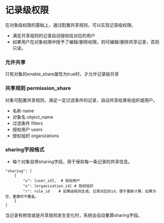 记录级权限
===

在对象级权限的基础上，通过配置共享规则，可以实现记录级权限。
- 满足共享规则的记录自动授权给对应的用户
- 如果用户在对象权限中授予了编辑/删除权限，则可编辑/删除共享记录，否则只读。

### 允许共享
只有对象的enable_share属性为true时，才允许记录级共享

### 共享规则 permission_share
对象可配置共享规则，满足一定过滤条件的记录，自动共享给某些组织或用户。
- 名称 name
- 对象名 object_name
- 过滤条件 filters
- 授权用户 users
- 授权组织 organizations

### sharing字段格式
- 每个对象自带sharing字段，用于保存每一条记录的共享信息。
```
"sharing": [
	{
		"u": [user_id],  # 授权用户
		"o": [organization_id] # 授权组织
		"r": rule_id    # 如果由规则生成，记录对应的id，便于重新计算，如果为空，重算时不覆盖。
	}
]
```
当记录有修改或是共享规则发生变化时，系统会自动重算sharing字段。
